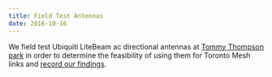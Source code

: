 ```yaml
---
title: Field Test Antennas
date: 2016-10-16
---
```


We field test Ubiquiti LiteBeam ac directional antennas at [Tommy Thompson park](http://www.openstreetmap.org/way/189780702#map=13/43.6328/-79.3324) in order to determine the feasibility of using them for Toronto Mesh links and [record our findings](https://github.com/tomeshnet/documents/blob/master/meeting_notes/20161015_gigabit-link-field-test.md).
